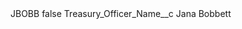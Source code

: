 <?xml version="1.0" encoding="UTF-8"?>
<CustomMetadata xmlns="http://soap.sforce.com/2006/04/metadata" xmlns:xsi="http://www.w3.org/2001/XMLSchema-instance" xmlns:xsd="http://www.w3.org/2001/XMLSchema">
    <label>JBOBB</label>
    <protected>false</protected>
    <values>
        <field>Treasury_Officer_Name__c</field>
        <value xsi:type="xsd:string">Jana Bobbett</value>
    </values>
</CustomMetadata>
